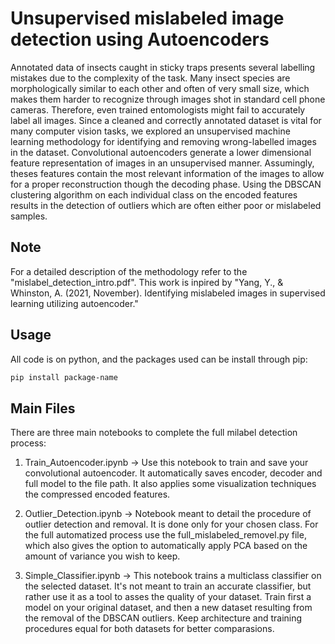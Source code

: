 
# Unsupervised mislabeled image detection using Autoencoders

Annotated data of insects caught in sticky traps presents several labelling mistakes due to the complexity of the task. Many insect species are morphologically similar to each other and often of very small size, which makes them harder to recognize through images shot in standard cell phone cameras.  Therefore, even trained entomologists might fail to accurately label all images. 
Since a cleaned and correctly annotated dataset is vital for many computer vision tasks, we explored an unsupervised machine learning methodology for identifying and removing wrong-labelled images in the dataset. 
Convolutional autoencoders generate a lower dimensional feature representation of images in an unsupervised manner. Assumingly, theses features contain the most relevant information of the images to allow for a proper reconstruction though the decoding phase. Using the DBSCAN clustering algorithm on each individual class on the encoded features results in the detection of outliers which are often either poor or mislabeled samples.

## Note

For a detailed description of the methodology refer to the "mislabel_detection_intro.pdf". This work is inpired by "Yang, Y., & Whinston, A. (2021, November). Identifying mislabeled images in supervised learning utilizing autoencoder."

## Usage

All code is on python, and the packages used can be install through pip:

```bash
pip install package-name
```

## Main Files

There are three main notebooks to complete the full milabel detection process:

1. Train_Autoencoder.ipynb -> Use this notebook to train and save your convolutional autoencoder. It automatically saves encoder, decoder and full model to the file path. It also applies some visualization techniques the compressed encoded features.

2. Outlier_Detection.ipynb -> Notebook meant to detail the procedure of outlier detection and removal. It is done only for your chosen class. For the full automatized process use the full_mislabeled_removel.py file, which also gives the option to automatically apply PCA based on the amount of variance you wish to keep.

3. Simple_Classifier.ipynb -> This notebook trains a multiclass classifier on the selected dataset. It's not meant to train an accurate classifier, but rather use it as a tool to asses the quality of your dataset. Train first a model on your original dataset, and then a new dataset resulting from the removal of the DBSCAN outliers. Keep architecture and training procedures equal for both datasets for better comparasions.






